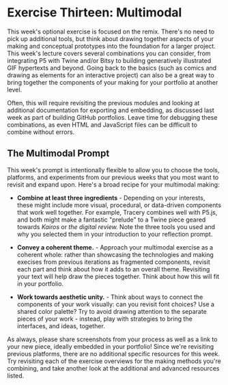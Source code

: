 # Exercise Thirteen: Multimodal

This week's optional exercise is focused on the remix. There's no need to pick up additional tools, but think about drawing together aspects of your making and conceptual prototypes into the foundation for a larger project. This week's lecture covers several combinations you can consider, from integrating P5 with Twine and/or Bitsy to building generatively illustrated GIF hypertexts and beyond. Going back to the basics (such as comics and drawing as elements for an interactive project) can also be a great way to bring together the components of your making for your portfolio at another level.

Often, this will require revisiting the previous modules and looking at additional documentation for exporting and embedding, as discussed last week as part of building GitHub portfolios. Leave time for debugging these combinations, as even HTML and JavaScript files can be difficult to combine without errors.

## The Multimodal Prompt

This week's prompt is intentionally flexible to allow you to choose the tools, platforms, and experiments from our previous weeks that you most want to revisit and expand upon. Here's a broad recipe for your multimodal making:

- **Combine at least three ingredients** - Depending on your interests, these might include more visual, procedural, or data-driven components that work well together. For example, Tracery combines well with P5.js, and both might make a fantastic "prelude" to a Twine piece geared towards *Kairos* or *the digital review.* Note the three tools you used and why you selected them in your introduction to your reflection prompt.

- **Convey a coherent theme.** - Approach your multimodal exercise as a coherent whole: rather than showcasing the technologies and making execises from previous iterations as fragmented components, revisit each part and think about how it adds to an overall theme. Revisiting your text will help draw the pieces together. Think about how this will fit in your portfolio.

- **Work towards aesthetic unity.** - Think about ways to connect the components of your work visually: can you revisit font choices? Use a shared color palette? Try to avoid drawing attention to the separate pieces of your work - instead, play with strategies to bring the interfaces, and ideas, together.

As always, please share screenshots from your process as well as a link to your new piece, ideally embedded in your portfolio! Since we're revisiting previous platforms, there are no additional specific resources for this week. Try revisiting each of the exercise overviews for the making methods you're combining, and take another look at the additional and advanced resources listed.
